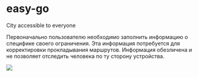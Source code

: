 # easy-go
City accessible to everyone

Первоначально пользователю необходимо заполнить информацию о специфике своего ограничения. Эта информация потребуется для корректировки прокладывания маршрутов. Информация обезличена и не позволяет отследить человека по ту сторону устройства.

![](https://sun9-34.userapi.com/impg/prCiwpX7bPflBCkny5hytOo_qv2eVTiRNNz2ag/8Xrw-FHtrNA.jpg?size=1071x949&quality=96&sign=f5b95b28a17084a8bd30daf49be45c09&type=albumjpg)
